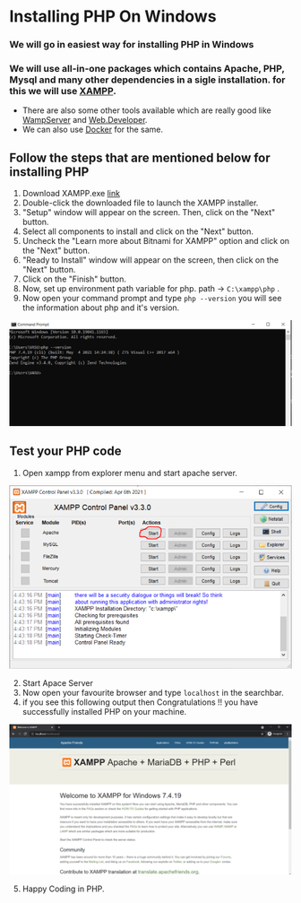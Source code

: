 # Installing PHP On Windows

### We will go in easiest way for installing PHP in Windows

### We will use all-in-one packages which contains Apache, PHP, Mysql and many other dependencies in a sigle installation. for this we will use [XAMPP](http://www.apachefriends.org/xampp.html).

- There are also some other tools available which are really good like [WampServer](http://www.wampserver.com/en/) and [Web.Developer](http://www.devside.net/server/webdeveloper).
- We can also use [Docker](https://www.docker.com/) for the same.

## Follow the steps that are mentioned below for installing PHP

1. Download XAMPP.exe [link](http://www.apachefriends.org/xampp.html)
2. Double-click the downloaded file to launch the XAMPP installer.
3. "Setup" window will appear on the screen. Then, click on the "Next" button.
4. Select all components to install and click on the "Next" button.
5. Uncheck the "Learn more about Bitnami for XAMPP" option and click on the "Next" button.
6. "Ready to Install" window will appear on the screen, then click on the "Next" button.
7. Click on the "Finish" button.
8. Now, set up environment path variable for php. path -> `C:\xampp\php` .
9. Now open your command prompt and type ` php --version ` you will see the information about php and it's version. 

![cmd.png](cmd.PNG)

## Test your PHP code

1. Open xampp from explorer menu and start apache server.

![xampp.png](xampp.PNG)

2. Start Apace Server
3. Now open your favourite browser and type ` localhost ` in the searchbar.
4. if you see this following output then Congratulations !! you have successfully installed PHP on your machine.

![localhost.png](localhost.PNG)

5. Happy Coding in PHP.